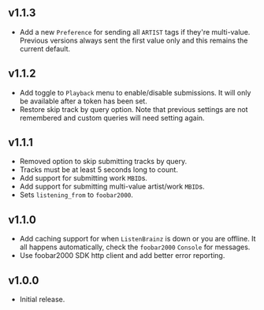 ## v1.1.3
- Add a new `Preference` for sending all `ARTIST` tags if they're multi-value. Previous versions always sent the first value only and this remains the current default.

## v1.1.2
- Add toggle to `Playback` menu to enable/disable submissions. It will only be available after a token has been set.
- Restore skip track by query option. Note that previous settings are not remembered and custom queries will need setting again.

## v1.1.1
- Removed option to skip submitting tracks by query.
- Tracks must be at least 5 seconds long to count.
- Add support for submitting work `MBID`s.
- Add support for submitting multi-value artist/work `MBID`s.
- Sets `listening_from` to `foobar2000`.

## v1.1.0
- Add caching support for when `ListenBrainz` is down or you are offline. It all happens automatically, check the `foobar2000` `Console` for messages.
- Use foobar2000 SDK http client and add better error reporting.

## v1.0.0
- Initial release.
